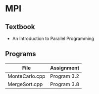# MPI

## Textbook

- An Introduction to Parallel Programming

## Programs

File|Assignment
-|-
MonteCarlo.cpp|Program 3.2
MergeSort.cpp|Program 3.8